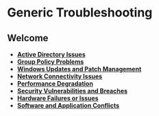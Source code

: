 # Generic Troubleshooting

## Welcome

- **[Active Directory Issues](https://github.com/georgemarantos/Windows/tree/main/Servers/RolesAndFeatures/ADDS/)**
- **[Group Policy Problems](https://github.com/georgemarantos/Windows/tree/main/Servers/RolesAndFeatures/ADDS/Troubleshooting/Group-Policy/)**
- **[Windows Updates and Patch Management](https://github.com/georgemarantos/Windows/blob/main/Servers/Generic-Troubleshooting/Windows-Updates.md)**
- **[Network Connectivity Issues](https://github.com/georgemarantos/Windows/blob/main/Servers/Generic-Troubleshooting/Network-Issues.md)**
- **[Performance Degradation](https://github.com/georgemarantos/Windows/blob/main/Servers/Generic-Troubleshooting/Performance-Degradation.md)**
- **[Security Vulnerabilities and Breaches](https://github.com/georgemarantos/Windows/blob/main/Servers/Generic-Troubleshooting/Security-Concerns.md)**
- **[Hardware Failures or Issues](https://github.com/georgemarantos/Windows/blob/main/Servers/Generic-Troubleshooting/Hardware-Issues.md)**
- **[Software and Application Conflicts](https://github.com/georgemarantos/Windows/blob/main/Servers/Generic-Troubleshooting/Software-Conflicts.md)**
